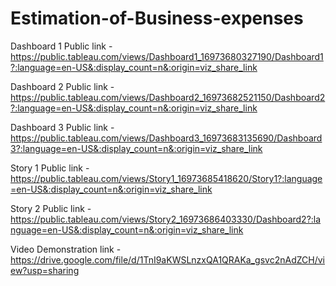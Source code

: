 # Estimation-of-Business-expenses


Dashboard 1 Public link - https://public.tableau.com/views/Dashboard1_16973680327190/Dashboard1?:language=en-US&:display_count=n&:origin=viz_share_link


Dashboard 2 Public link - https://public.tableau.com/views/Dashboard2_16973682521150/Dashboard2?:language=en-US&:display_count=n&:origin=viz_share_link


Dashboard 3 Public link - https://public.tableau.com/views/Dashboard3_16973683135690/Dashboard3?:language=en-US&:display_count=n&:origin=viz_share_link


Story 1 Public link - https://public.tableau.com/views/Story1_16973685418620/Story1?:language=en-US&:display_count=n&:origin=viz_share_link


Story 2 Public link - https://public.tableau.com/views/Story2_16973686403330/Dashboard2?:language=en-US&:display_count=n&:origin=viz_share_link


Video Demonstration link - https://drive.google.com/file/d/1TnI9aKWSLnzxQA1QRAKa_gsvc2nAdZCH/view?usp=sharing
